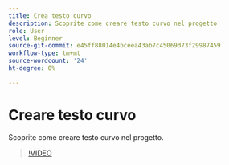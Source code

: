 ```yaml
---
title: Crea testo curvo
description: Scoprite come creare testo curvo nel progetto
role: User
level: Beginner
source-git-commit: e45ff88014e4bceea43ab7c45069d73f29987459
workflow-type: tm+mt
source-wordcount: '24'
ht-degree: 0%

---
```


# Creare testo curvo

Scoprite come creare testo curvo nel progetto.

>[!VIDEO](https://video.tv.adobe.com/v/3420224?quality=12&learn=on&hidetitle=true)
